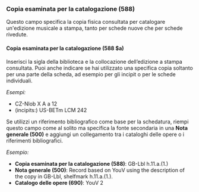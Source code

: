 ### Copia esaminata per la catalogazione (588)
Questo campo specifica la copia fisica consultata per catalogare un'edizione musicale a stampa, tanto per schede nuove che per schede rivedute.
#### Copia esaminata per la catalogazione (588 $a)

Inserisci la sigla della biblioteca e la collocazione dell’edizione a stampa consultata. Puoi anche indicare se hai utilizzato una specifica copia soltanto per una parte della scheda, ad esempio per gli incipit o per le schede individuali.

_Esempi:_

- CZ-Nlob X A a 12
- (incipits:) US-BETm LCM 242

Se utilizzi un riferimento bibliografico come base per la schedatura, riempi questo campo come al solito ma specifica la fonte secondaria in una **Nota generale (500)** e aggiungi un collegamento tra i cataloghi delle opere o i riferimenti bibliografici.

_Esempio:_

- **Copia esaminata per la catalogazione (588)**: GB-Lbl h.11.a.(1.)
- **Nota generale (500)**: Record based on YouV using the description of the copy in GB-Lbl, shelfmark h.11.a.(1.).
- **Catalogo delle opere (690)**: YouV 2
